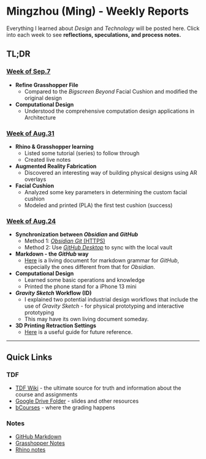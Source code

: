 # Mingzhou (Ming) - Weekly Reports
Everything I learned about *Design* and *Technology* will be posted here. Click into each week to see **reflections, speculations, and process notes.** 

## TL;DR
### [Week of Sep.7](weekly-reports/2023_09_07_ProgressReport.md)
- **Refine Grasshopper File**
	- Compared to the *Bigscreen Beyond* Facial Cushion and modified the original design
- **Computational Design**
	- Understood the comprehensive computation design applications in Architecture 

### [Week of Aug.31](weekly-reports/2023_08_31_ProgressReport.md)
- **Rhino & Grasshopper learning**
	- Listed some tutorial (series) to follow through
	- Created live notes
- **Augmented Reality Fabrication**
	- Discovered an interesting way of building physical designs using AR overlays
- **Facial Cushion**
	- Analyzed some key parameters in determining the custom facial cushion 
	- Modeled and printed (PLA) the first test cushion (success) 

### [Week of Aug.24](weekly-reports/2023_08_24_ProgressReport.md)
- **Synchronization between *Obsidian* and *GitHub***
	- Method 1: [*Obsidian Git* (HTTPS)](https://linked-blog-starter.vercel.app/connect-obsidian-vault-with-github)
	- Method 2: Use [*GitHub Desktop*](https://desktop.github.com) to sync with the local vault
- **Markdown - the *GitHub* way**
	- [Here](resources/_GitHub_Favored_Markdown.md) is a living document for markdown grammar for *GitHub*, especially the ones different from that for *Obsidian*. 
- **Computational Design**
	- Learned some basic operations and knowledge
	- Printed the phone stand for a iPhone 13 mini
- ***Gravity Sketch* Workflow (ID)**
	- I explained two potential industrial design workflows that include the use of *Gravity Sketch* - for physical prototyping and interactive prototyping
	- This may have its own living document someday. 
- **3D Printing Retraction Settings**
	- [Here](https://all3dp.com/2/ender-3-pro-v2-retraction-settings-all-you-need-to-know/#:~:text=But%2C%20more%20importantly%2C%20too%20high,or%20even%20break%20mid%2Dprint.) is a useful guide for future reference. 




--- 
## Quick Links

### TDF
- [TDF Wiki](https://github.com/Berkeley-MDes/desinv-202/wiki) - the ultimate source for truth and information about the course and assignments
- [Google Drive Folder](https://drive.google.com/drive/folders/1OjFgu4llHn-2WayQFVWRKFyOkQ_WaQRx?usp=drive_link) - slides and other resources
- [bCourses](https://bcourses.berkeley.edu/courses/1528355) - where the grading happens

### Notes
- [GitHub Markdown](../projects/documents/_GitHub_Favored_Markdown.md) 
- [Grasshopper Notes](../projects/documents/Grasshopper.md) 
- [Rhino notes](../projects/documents/Rhino.md) 


